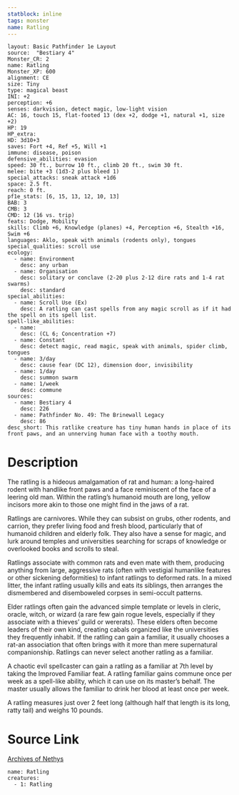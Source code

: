 ```yaml
---
statblock: inline
tags: monster
name: Ratling
---
```

```statblock
layout: Basic Pathfinder 1e Layout
source:  "Bestiary 4"
Monster_CR: 2
name: Ratling
Monster_XP: 600
alignment: CE
size: Tiny
type: magical beast
INI: +2
perception: +6
senses: darkvision, detect magic, low-light vision
AC: 16, touch 15, flat-footed 13 (dex +2, dodge +1, natural +1, size +2)
HP: 19
HP_extra: 
HD: 3d10+3
saves: Fort +4, Ref +5, Will +1
immune: disease, poison
defensive_abilities: evasion
speed: 30 ft., burrow 10 ft., climb 20 ft., swim 30 ft.
melee: bite +3 (1d3-2 plus bleed 1)
special_attacks: sneak attack +1d6
space: 2.5 ft.
reach: 0 ft.
pf1e_stats: [6, 15, 13, 12, 10, 13]
BAB: 3
CMB: 3
CMD: 12 (16 vs. trip)
feats: Dodge, Mobility
skills: Climb +6, Knowledge (planes) +4, Perception +6, Stealth +16, Swim +6
languages: Aklo, speak with animals (rodents only), tongues
special_qualities: scroll use
ecology:
  - name: Environment
    desc: any urban
  - name: Organisation
    desc: solitary or conclave (2-20 plus 2-12 dire rats and 1-4 rat swarms)
    desc: standard
special_abilities:
  - name: Scroll Use (Ex)
    desc: A ratling can cast spells from any magic scroll as if it had the spell on its spell list.
spell-like_abilities:
  - name:
    desc: (CL 6; Concentration +7)
  - name: Constant
    desc: detect magic, read magic, speak with animals, spider climb, tongues
  - name: 3/day
    desc: cause fear (DC 12), dimension door, invisibility
  - name: 1/day
    desc: summon swarm
  - name: 1/week
    desc: commune
sources:
  - name: Bestiary 4
    desc: 226
  - name: Pathfinder No. 49: The Brinewall Legacy
    desc: 86
desc_short: This ratlike creature has tiny human hands in place of its front paws, and an unnerving human face with a toothy mouth.
```
# Description
The ratling is a hideous amalgamation of rat and human: a long-haired rodent with handlike front paws and a face reminiscent of the face of a leering old man. Within the ratling’s humanoid mouth are long, yellow incisors more akin to those one might find in the jaws of a rat.

Ratlings are carnivores. While they can subsist on grubs, other rodents, and carrion, they prefer living food and fresh blood, particularly that of humanoid children and elderly folk. They also have a sense for magic, and lurk around temples and universities searching for scraps of knowledge or overlooked books and scrolls to steal.

Ratlings associate with common rats and even mate with them, producing anything from large, aggressive rats (often with vestigial humanlike features or other sickening deformities) to infant ratlings to deformed rats. In a mixed litter, the infant ratling usually kills and eats its siblings, then arranges the dismembered and disemboweled corpses in semi-occult patterns.

Elder ratlings often gain the advanced simple template or levels in cleric, oracle, witch, or wizard (a rare few gain rogue levels, especially if they associate with a thieves’ guild or wererats). These elders often become leaders of their own kind, creating cabals organized like the universities they frequently inhabit. If the ratling can gain a familiar, it usually chooses a rat-an association that often brings with it more than mere supernatural companionship. Ratlings can never select another ratling as a familiar.

A chaotic evil spellcaster can gain a ratling as a familiar at 7th level by taking the Improved Familiar feat. A ratling familiar gains commune once per week as a spell-like ability, which it can use on its master’s behalf. The master usually allows the familiar to drink her blood at least once per week.

A ratling measures just over 2 feet long (although half that length is its long, ratty tail) and weighs 10 pounds.
# Source Link
[Archives of Nethys](https://aonprd.com/MonsterDisplay.aspx?ItemName=Ratling)
```encounter-table
name: Ratling
creatures:
  - 1: Ratling
```
